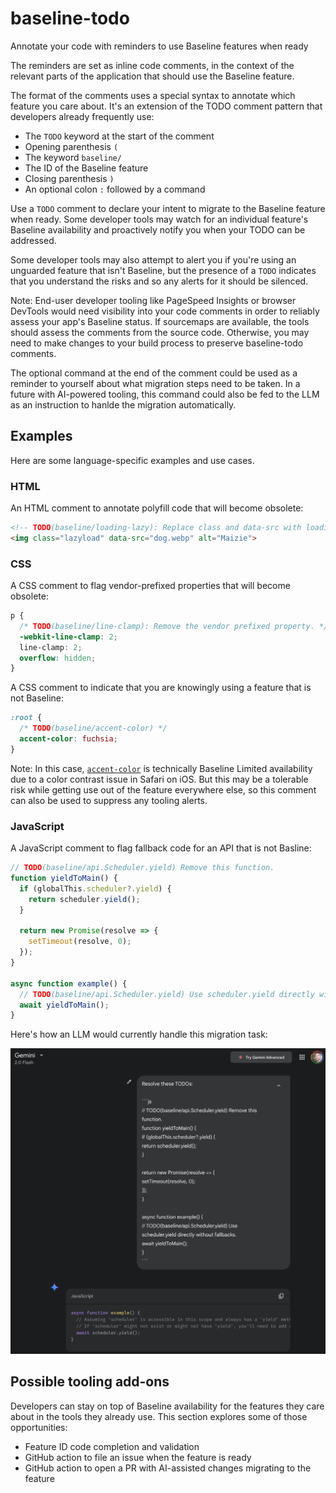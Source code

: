 # baseline-todo

Annotate your code with reminders to use Baseline features when ready

The reminders are set as inline code comments, in the context of the relevant parts of the application that should use the Baseline feature.

The format of the comments uses a special syntax to annotate which feature you care about. It's an extension of the TODO comment pattern that developers already frequently use:

- The `TODO` keyword at the start of the comment
- Opening parenthesis `(`
- The keyword `baseline/`
- The ID of the Baseline feature
- Closing parenthesis `)`
- An optional colon `:` followed by a command

Use a `TODO` comment to declare your intent to migrate to the Baseline feature when ready. Some developer tools may watch for an individual feature's Baseline availability and proactively notify you when your TODO can be addressed.

Some developer tools may also attempt to alert you if you're using an unguarded feature that isn't Baseline, but the presence of a `TODO` indicates that you understand the risks and so any alerts for it should be silenced.

Note: End-user developer tooling like PageSpeed Insights or browser DevTools would need visibility into your code comments in order to reliably assess your app's Baseline status. If sourcemaps are available, the tools should assess the comments from the source code. Otherwise, you may need to make changes to your build process to preserve baseline-todo comments.

The optional command at the end of the comment could be used as a reminder to yourself about what migration steps need to be taken. In a future with AI-powered tooling, this command could also be fed to the LLM as an instruction to hanlde the migration automatically.

## Examples

Here are some language-specific examples and use cases.

### HTML

An HTML comment to annotate polyfill code that will become obsolete:

```html
<!-- TODO(baseline/loading-lazy): Replace class and data-src with loading=lazy and src. -->
<img class="lazyload" data-src="dog.webp" alt="Maizie">
```

### CSS

A CSS comment to flag vendor-prefixed properties that will become obsolete:

```css
p {
  /* TODO(baseline/line-clamp): Remove the vendor prefixed property. */
  -webkit-line-clamp: 2;
  line-clamp: 2;
  overflow: hidden;
}
```

A CSS comment to indicate that you are knowingly using a feature that is not Baseline:

```css
:root {
  /* TODO(baseline/accent-color) */
  accent-color: fuchsia;
}
```

Note: In this case, [`accent-color`](https://developer.mozilla.org/en-US/docs/Web/CSS/accent-color) is technically Baseline Limited availability due to a color contrast issue in Safari on iOS. But this may be a tolerable risk while getting use out of the feature everywhere else, so this comment can also be used to suppress any tooling alerts.

### JavaScript

A JavaScript comment to flag fallback code for an API that is not Basline:

```js
// TODO(baseline/api.Scheduler.yield) Remove this function.
function yieldToMain() {
  if (globalThis.scheduler?.yield) {
    return scheduler.yield();
  }

  return new Promise(resolve => {
    setTimeout(resolve, 0);
  });
}

async function example() {
  // TODO(baseline/api.Scheduler.yield) Use scheduler.yield directly without fallbacks.
  await yieldToMain();
}
```

Here's how an LLM would currently handle this migration task:

<img width="994" alt="Gemini 2.0 Flash resolving the TODOs" src="img/migrate-yield.png" />

## Possible tooling add-ons

Developers can stay on top of Baseline availability for the features they care about in the tools they already use. This section explores some of those opportunities:

- Feature ID code completion and validation
- GitHub action to file an issue when the feature is ready
- GitHub action to open a PR with AI-assisted changes migrating to the feature
